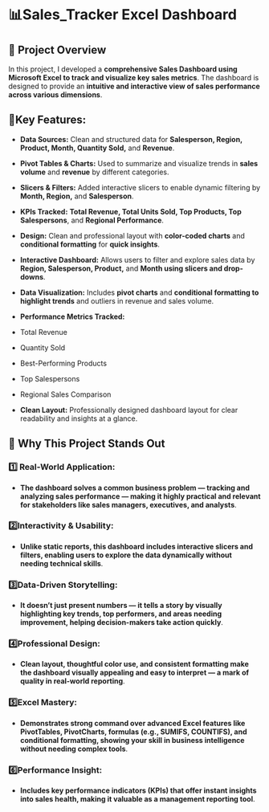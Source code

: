 # 📊Sales_Tracker Excel Dashboard

## 🚀 Project Overview
In this project, I developed a **comprehensive Sales Dashboard using Microsoft Excel to track and visualize key sales metrics**. The dashboard is designed to provide an **intuitive and interactive view of sales performance across various dimensions**.


## 📌Key Features:

- **Data Sources:** Clean and structured data for **Salesperson, Region, Product, Month, Quantity Sold,** and **Revenue**.

- **Pivot Tables & Charts:** Used to summarize and visualize trends in **sales volume** and **revenue** by different categories.

- **Slicers & Filters:** Added interactive slicers to enable dynamic filtering by **Month, Region,** and **Salesperson**.

- **KPIs Tracked:** **Total Revenue, Total Units Sold, Top Products, Top Salespersons**, and **Regional Performance**.

- **Design:** Clean and professional layout with **color-coded charts** and **conditional formatting** for **quick insights**.

- **Interactive Dashboard:** Allows users to filter and explore sales data by **Region, Salesperson, Product,** and **Month using slicers and drop-downs**.

- **Data Visualization:** Includes **pivot charts** and **conditional formatting to highlight trends** and outliers in revenue and sales volume.

- **Performance Metrics Tracked:**

- Total Revenue

- Quantity Sold

- Best-Performing Products

- Top Salespersons

- Regional Sales Comparison

- **Clean Layout:** Professionally designed dashboard layout for clear readability and insights at a glance.



## 🌟 Why This Project Stands Out

### 1️⃣ Real-World Application:
- **The dashboard solves a common business problem — tracking and analyzing sales performance — making it highly practical and relevant for stakeholders like sales managers, executives, and analysts**.

### 2️⃣Interactivity & Usability:
- **Unlike static reports, this dashboard includes interactive slicers and filters, enabling users to explore the data dynamically without needing technical skills**.

### 3️⃣Data-Driven Storytelling:
- **It doesn’t just present numbers — it tells a story by visually highlighting key trends, top performers, and areas needing improvement, helping decision-makers take action quickly**.

### 4️⃣Professional Design:
- **Clean layout, thoughtful color use, and consistent formatting make the dashboard visually appealing and easy to interpret — a mark of quality in real-world reporting**.

### 5️⃣Excel Mastery:
- **Demonstrates strong command over advanced Excel features like PivotTables, PivotCharts, formulas (e.g., SUMIFS, COUNTIFS), and conditional formatting, showing your skill in business intelligence without needing complex tools**.

### 6️⃣Performance Insight:
- **Includes key performance indicators (KPIs) that offer instant insights into sales health, making it valuable as a management reporting tool**.
